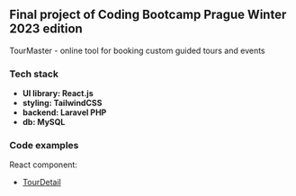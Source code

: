 ## Final project of Coding Bootcamp Prague Winter 2023 edition

TourMaster - online tool for booking custom guided tours and events

### Tech stack

- **UI library: React.js**
- **styling: TailwindCSS**
- **backend: Laravel PHP**
- **db: MySQL**

### Code examples

React component: 
- [TourDetail](https://github.com/PragueBeerGuide/TourMaster/blob/main/resources/js/components/tour/TourDetail.jsx)
